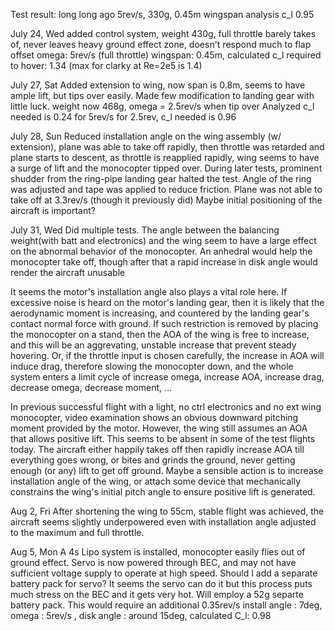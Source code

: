 
Test result:
  long long ago
  5rev/s, 330g, 0.45m wingspan
  analysis c_l 0.95

  July 24, Wed
  added control system, weight 430g, full throttle barely takes of, never leaves heavy ground effect zone,  doesn't respond much to flap offset
  omega: 5rev/s (full throttle)
  wingspan: 0.45m, calculated c_l required to hover: 1.34 (max for clarky at Re=2e5 is 1.4)

  July 27, Sat
  Added extension to wing, now span is 0.8m, seems to have ample lift, but tips over easily. Made few modification to landing gear with little luck. 
  weight now 468g, omega = 2.5rev/s when tip over
  Analyzed c_l needed is 0.24 for 5rev/s
  for 2.5rev, c_l needed is 0.96
 
  July 28, Sun
  Reduced installation angle on the wing assembly (w/ extension), plane was able to take off rapidly, then throttle was retarded and plane starts to descent, as throttle is reapplied rapidly, wing seems to have a surge of lift and the monocopter tipped over.
  During later tests, prominent shudder from the ring-pipe landing gear halted the test. Angle of the ring was adjusted and tape was applied to reduce friction. Plane was not able to take off at 3.3rev/s (though it previously did)
  Maybe initial positioning of the aircraft is important?

  July 31, Wed
  Did multiple tests. The angle between the balancing weight(with batt and electronics) and the wing seem to have a large effect on the abnormal behavior of the monocopter. An anhedral would help the monocopter take off, though after that a rapid increase in disk angle would render the aircraft unusable

  It seems the motor's installation angle also plays a vital role here. If excessive noise is heard on the motor's landing gear, then it is likely that the aerodynamic moment is increasing, and countered by the landing gear's contact normal force with ground. If such restriction is removed by placing the monocopter on a stand, then the AOA of the wing is free to increase, and this will be an aggrevating, unstable increase that prevent steady hovering. Or, if the throttle input is chosen carefully, the increase in AOA will induce drag, therefore slowing the monocopter down, and the whole system enters a limit cycle of increase omega, increase AOA, increase drag, decrease omega, decrease moment, ...

  In previous successful flight with a light, no ctrl electronics and no ext wing monocopter, video examination shows an obvious downward pitching moment provided by the motor. However, the wing still assumes an AOA that allows positive lift. This seems to be absent in some of the test flights today. The aircraft either happily takes off then rapidly increase AOA till everything goes wrong, or bites and grinds the ground, never getting enough (or any) lift to get off ground. Maybe a sensible action is to increase installation angle of the wing, or attach some device that mechanically constrains the wing's initial pitch angle to ensure positive lift is generated. 

  Aug 2, Fri
  After shortening the wing to 55cm, stable flight was achieved, the aircraft seems slightly underpowered even with installation angle adjusted to the maximum and full throttle. 
  
  Aug 5, Mon
  A 4s Lipo system is installed, monocopter easily flies out of ground effect. Servo is now powered through BEC, and may not have sufficient voltage supply to operate at high speed. Should I add a separate battery pack for servo? It seems the servo can do it but this process puts much stress on the BEC and it gets very hot. Will employ a 52g separte battery pack. This would require an additional 0.35rev/s
  install angle : 7deg, omega : 5rev/s , disk angle : around 15deg, calculated C_l: 0.98
